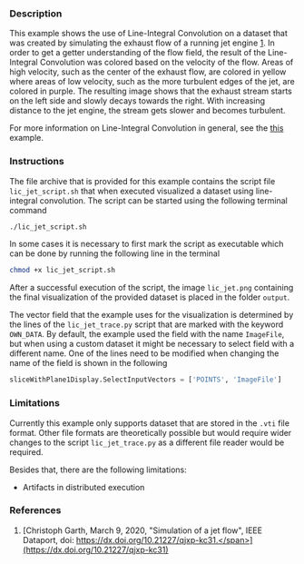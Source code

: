 ### Description ###
This example shows the use of Line-Integral Convolution on a dataset that was created by simulating the exhaust flow of a running jet engine [1](#reference_dataset).
In order to get a getter understanding of the flow field, the result of the Line-Integral Convolution was colored based on the velocity of the flow.
Areas of high velocity, such as the center of the exhaust flow, are colored in yellow where areas of low velocity, such as the more turbulent edges of the jet, are colored in purple.
The resulting image shows that the exhaust stream starts on the left side and slowly decays towards the right.
With increasing distance to the jet engine, the stream gets slower and becomes turbulent.

For more information on Line-Integral Convolution in general, see the <a href="/visualization?name=Line-Integral Convolution (LIC) of Earth Mantel Convection">this</a> example.

### Instructions ###
The file archive that is provided for this example contains the script file `lic_jet_script.sh` that when executed visualized a dataset using line-integral convolution.
The script can be started using the following terminal command
```bash
./lic_jet_script.sh
```
In some cases it is necessary to first mark the script as executable which can be done by running the following line in the terminal
```bash
chmod +x lic_jet_script.sh
```
After a successful execution of the script, the image `lic_jet.png` containing the final visualization of the provided dataset is placed in the folder `output`. 

The vector field that the example uses for the visualization is determined by the lines of the `lic_jet_trace.py` script that are marked with the keyword `OWN_DATA`.
By default, the example used the field with the name `ImageFile`, but when using a custom dataset it might be necessary to select field with a different name.
One of the lines need to be modified when changing the name of the field is shown in the following
```python
sliceWithPlane1Display.SelectInputVectors = ['POINTS', 'ImageFile']
```

### Limitations ###
Currently this example only supports dataset that are stored in the `.vti` file format.
Other file formats are theoretically possible but would require wider changes to the script `lic_jet_trace.py` as a different file reader would be required.

Besides that, there are the following limitations:
- Artifacts in distributed execution

### References ###
1. [<span id="reference_dataset">Christoph Garth, March 9, 2020, "Simulation of a jet flow", IEEE Dataport, doi: https://dx.doi.org/10.21227/qjxp-kc31.</span>](https://dx.doi.org/10.21227/qjxp-kc31)